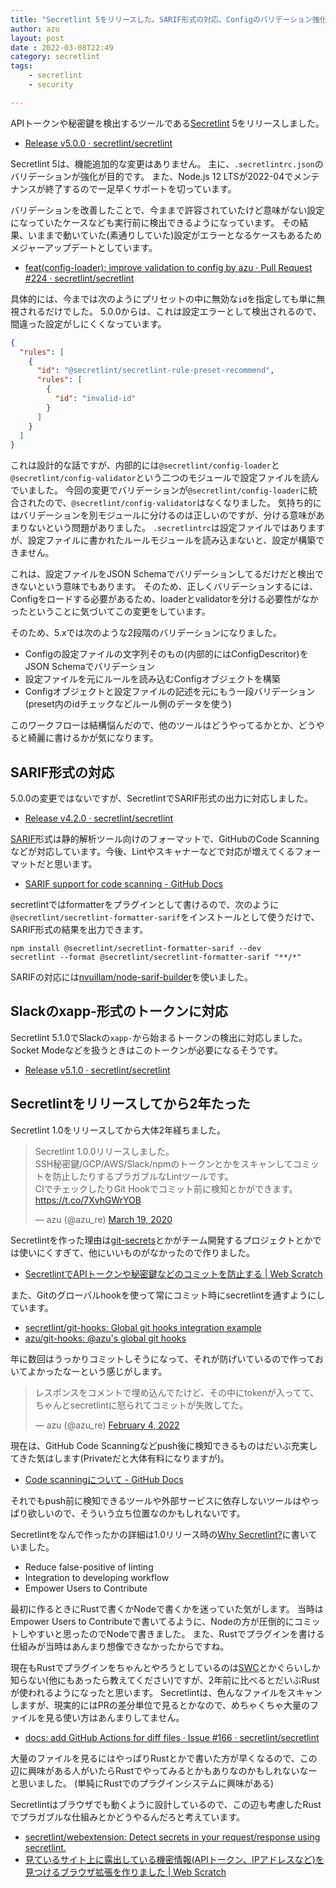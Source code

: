 ```yaml
---
title: "Secretlint 5をリリースした。SARIF形式の対応、Configのバリデーション強化、Slackのxapp-トークンの検出に対応"
author: azu
layout: post
date : 2022-03-08T22:49
category: secretlint
tags:
    - secretlint
    - security

---
```


APIトークンや秘密鍵を検出するツールである[Secretlint](https://github.com/secretlint/secretlint) 5をリリースしました。

- [Release v5.0.0 · secretlint/secretlint](https://github.com/secretlint/secretlint/releases/tag/v5.0.0)

Secretlint 5は、機能追加的な変更はありません。
主に、`.secretlintrc.json`のバリデーションが強化が目的です。
また、Node.js 12 LTSが2022-04でメンテナンスが終了するので一足早くサポートを切っています。

バリデーションを改善したことで、今ままで許容されていたけど意味がない設定になっていたケースなども実行前に検出できるようになっています。
その結果、いままで動いていた(素通りしていた)設定がエラーとなるケースもあるためメジャーアップデートとしています。

- [feat(config-loader): improve validation to config by azu · Pull Request #224 · secretlint/secretlint](https://github.com/secretlint/secretlint/pull/224)

具体的には、今までは次のようにプリセットの中に無効な`id`を指定しても単に無視されるだけでした。
5.0.0からは、これは設定エラーとして検出されるので、間違った設定がしにくくなっています。

```json
{
  "rules": [
    {
      "id": "@secretlint/secretlint-rule-preset-recommend",
      "rules": [
        {
          "id": "invalid-id"
        }
      ]
    }
  ]
}
```

これは設計的な話ですが、内部的には`@secretlint/config-loader`と`@secretlint/config-validator`という二つのモジュールで設定ファイルを読んでいました。
今回の変更でバリデーションが`@secretlint/config-loader`に統合されたので、`@secretlint/config-validator`はなくなりました。
気持ち的にはバリデーションを別モジュールに分けるのは正しいのですが、分ける意味があまりないという問題がありました。
`.secretlintrc`は設定ファイルではありますが、設定ファイルに書かれたルールモジュールを読み込まないと、設定が構築できません。

これは、設定ファイルをJSON Schemaでバリデーションしてるだけだと検出できないという意味でもあります。
そのため、正しくバリデーションするには、Configをロードする必要があるため、loaderとvalidatorを分ける必要性がなかったということに気づいてこの変更をしています。

そのため、5.xでは次のような2段階のバリデーションになりました。

- Configの設定ファイルの文字列そのもの(内部的にはConfigDescritor)をJSON Schemaでバリデーション
- 設定ファイルを元にルールを読み込むConfigオブジェクトを構築
- Configオブジェクトと設定ファイルの記述を元にもう一段バリデーション(preset内のidチェックなどルール側のデータを使う)

このワークフローは結構悩んだので、他のツールはどうやってるかとか、どうやると綺麗に書けるかが気になります。

## SARIF形式の対応

5.0.0の変更ではないですが、SecretlintでSARIF形式の出力に対応しました。

- [Release v4.2.0 · secretlint/secretlint](https://github.com/secretlint/secretlint/releases/tag/v4.2.0)

[SARIF](https://sarifweb.azurewebsites.net/)形式は静的解析ツール向けのフォーマットで、GitHubのCode Scanningなどが対応しています。今後、Lintやスキャナーなどで対応が増えてくるフォーマットだと思います。

- [SARIF support for code scanning - GitHub Docs](https://docs.github.com/ja/code-security/code-scanning/integrating-with-code-scanning/sarif-support-for-code-scanning)

secretlintではformatterをプラグインとして書けるので、次のように`@secretlint/secretlint-formatter-sarif`をインストールとして使うだけで、SARIF形式の結果を出力できます。

```
npm install @secretlint/secretlint-formatter-sarif --dev
secretlint --format @secretlint/secretlint-formatter-sarif "**/*"
```

SARIFの対応には[nvuillam/node-sarif-builder](https://github.com/nvuillam/node-sarif-builder)を使いました。

## Slackのxapp-形式のトークンに対応

Secretlint 5.1.0でSlackの`xapp-`から始まるトークンの検出に対応しました。
Socket Modeなどを扱うときはこのトークンが必要になるそうです。

- [Release v5.1.0 · secretlint/secretlint](https://github.com/secretlint/secretlint/releases/tag/v5.1.0)

## Secretlintをリリースしてから2年たった

Secretlint 1.0をリリースしてから大体2年経ちました。

<blockquote class="twitter-tweet"><p lang="ja" dir="ltr">Secretlint 1.0.0リリースしました。<br>SSH秘密鍵/GCP/AWS/Slack/npmのトークンとかをスキャンしてコミットを防止したりするプラガブルなLintツールです。<br>CIでチェックしたりGit Hookでコミット前に検知とかができます。<a href="https://t.co/7XvhGWrYOB">https://t.co/7XvhGWrYOB</a></p>&mdash; azu (@azu_re) <a href="https://twitter.com/azu_re/status/1240518771804000256?ref_src=twsrc%5Etfw">March 19, 2020</a></blockquote>

<script async src="https://platform.twitter.com/widgets.js" charset="utf-8"></script> 

Secretlintを作った理由は[git-secrets](https://github.com/awslabs/git-secrets)とかがチーム開発するプロジェクトとかでは使いにくすぎて、他にいいものがなかったので作りました。

- [SecretlintでAPIトークンや秘密鍵などのコミットを防止する | Web Scratch](https://efcl.info/2020/03/24/secretlint/)

また、Gitのグローバルhookを使って常にコミット時にsecretlintを通すようにしています。

- [secretlint/git-hooks: Global git hooks integration example](https://github.com/secretlint/git-hooks)
- [azu/git-hooks: @azu's global git hooks](https://github.com/azu/git-hooks)

年に数回はうっかりコミットしそうになって、それが防げいているので作っておいてよかったなーという感じがします。

<blockquote class="twitter-tweet"><p lang="ja" dir="ltr">レスポンスをコメントで埋め込んでたけど、その中にtokenが入ってて、ちゃんとsecretlintに怒られてコミットが失敗してた。</p>&mdash; azu (@azu_re) <a href="https://twitter.com/azu_re/status/1489614698098003968?ref_src=twsrc%5Etfw">February 4, 2022</a></blockquote>

<script async src="https://platform.twitter.com/widgets.js" charset="utf-8"></script> 

現在は、GitHub Code Scanningなどpush後に検知できるものはだいぶ充実してきた気はします(Privateだと大体有料になりますが)。

- [Code scanningについて - GitHub Docs](https://docs.github.com/ja/code-security/code-scanning/automatically-scanning-your-code-for-vulnerabilities-and-errors/about-code-scanning)

それでもpush前に検知できるツールや外部サービスに依存しないツールはやっぱり欲しいので、そういう立ち位置なのかもしれないです。

Secretlintをなんで作ったかの詳細は1.0リリース時の[Why Secretlint?](https://github.com/secretlint/secretlint/releases/tag/v1.0.0)に書いていました。

- Reduce false-positive of linting
- Integration to developing workflow
- Empower Users to Contribute

最初に作るときにRustで書くかNodeで書くかを迷っていた気がします。
当時はEmpower Users to Contributeで書いてるように、Nodeの方が圧倒的にコミットしやすいと思ったのでNodeで書きました。
また、Rustでプラグインを書ける仕組みが当時はあんまり想像できなかったからですね。

現在もRustでプラグインをちゃんとやろうとしているのは[SWC](https://swc.rs/)とかぐらいしか知らない(他にもあったら教えてください)ですが、2年前に比べるとだいぶRustが使われるようになったと思います。
Secretlintは、色んなファイルをスキャンしますが、現実的にはPRの差分単位で見るとかなので、めちゃくちゃ大量のファイルを見る使い方はあんまりしてません。

- [docs: add GitHub Actions for diff files · Issue #166 · secretlint/secretlint](https://github.com/secretlint/secretlint/issues/166)

大量のファイルを見るにはやっぱりRustとかで書いた方が早くなるので、この辺に興味がある人がいたらRustでやってみるとかもありなのかもしれないなーと思いました。
(単純にRustでのプラグインシステムに興味がある)

Secretlintはブラウザでも動くように設計しているので、この辺も考慮したRustでプラガブルな仕組みとかどうやるんだろと考えています。

- [secretlint/webextension: Detect secrets in your request/response using secretlint.](https://github.com/secretlint/webextension)
- [見ているサイト上に露出している機密情報(APIトークン、IPアドレスなど)を見つけるブラウザ拡張を作りました | Web Scratch](https://efcl.info/2021/08/19/secretlint-webextension/)
